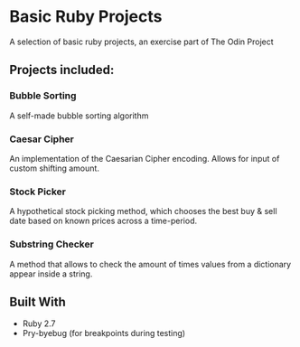 # Basic Ruby Projects
A selection of basic ruby projects, an exercise part of The Odin Project

## Projects included:
### Bubble Sorting
A self-made bubble sorting algorithm

### Caesar Cipher
An implementation of the Caesarian Cipher encoding. Allows for input of custom shifting amount.

### Stock Picker
A hypothetical stock picking method, which chooses the best buy & sell date based on known prices across a time-period.

### Substring Checker
A method that allows to check the amount of times values from a dictionary appear inside a string.

## Built With
- Ruby 2.7
- Pry-byebug (for breakpoints during testing)